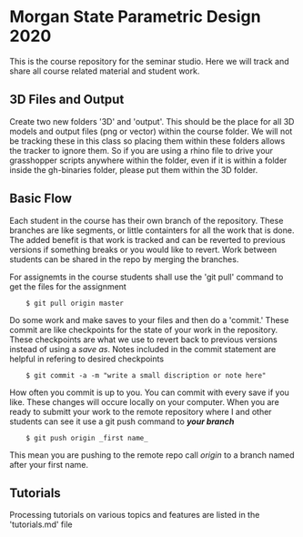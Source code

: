 # Morgan State Parametric Design 2020

This is the course repository for the seminar studio. Here we will track and share all course related material and student work.

## 3D Files and Output
Create two new folders '3D' and 'output'. This should be the place for all 3D models and output files (png or vector) within the course folder. We will not be tracking these in this class so placing them within these folders allows the tracker to ignore them. So if you are using a rhino file to drive your grasshopper scripts anywhere within the folder, even if it is within a folder inside the gh-binaries folder, please put them within the 3D folder.

## Basic Flow
Each student in the course has their own branch of the repository.  These branches are like segments, or little containters for all the work that is done.  The added benefit is that work is tracked and can be reverted to previous versions if something breaks or you would like to revert.  Work between students can be shared in the repo by merging the branches.

For assignemts in the course students shall use the 'git pull' command to get the files for the assignment

        $ git pull origin master

Do some work and make saves to your files and then do a 'commit.' These commit are like checkpoints for the state of your work in the repository.  These checkpoints are what we use to revert back to previous versions instead of using a _save as_.  Notes included in the commit statement are helpful in refering to desired checkpoints

        $ git commit -a -m "write a small discription or note here"

How often you commit is up to you.  You can commit with every save if you like.  These changes will occure locally on your computer.  When you are ready to submitt your work to the remote repository where I and other students can see it use a git push command to ***your branch***

        $ git push origin _first name_

This mean you are pushing to the remote repo call _origin_ to a branch named after your first name.

## Tutorials
Processing tutorials on various topics and features are listed in the 'tutorials.md' file
